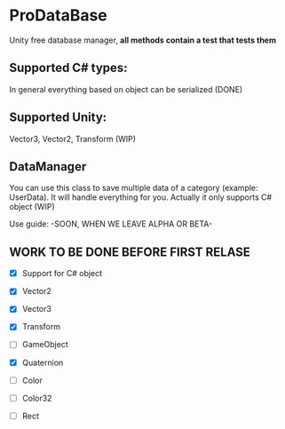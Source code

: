 # ProDataBase
Unity free database manager, **all methods contain a test that tests them**

## Supported C# types:
In general everything based on object can be serialized (DONE)

## Supported Unity:
Vector3, Vector2, Transform (WIP)

## DataManager
You can use this class to save multiple data of a category (example: UserData). It will handle everything for you. Actually it only supports C# object (WIP)

Use guide:
-SOON, WHEN WE LEAVE ALPHA OR BETA-


## WORK TO BE DONE BEFORE FIRST RELASE

- [x] Support for C# object
- [x] Vector2
- [x] Vector3
- [x] Transform
- [ ] GameObject
- [x] Quaternion
- [ ] Color
- [ ] Color32
- [ ] Rect

